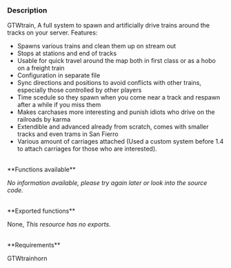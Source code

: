 ### Description
GTWtrain, A full system to spawn and artificially drive trains around the tracks on your server.
Features:
- Spawns various trains and clean them up on stream out<br>
- Stops at stations and end of tracks<br>
- Usable for quick travel around the map both in first class or as a hobo on a freight train<br>
- Configuration in separate file<br>
- Sync directions and positions to avoid conflicts with other trains, especially those controlled by other players<br>
- Time scedule so they spawn when you come near a track and respawn after a while if you miss them<br>
- Makes carchases more interesting and punish idiots who drive on the railroads by karma<br>
- Extendible and advanced already from scratch, comes with smaller tracks and even trams in San Fierro<br>
- Various amount of carriages attached (Used a custom system before 1.4 to attach carriages for those who are interested).

<br>
**Functions available**

_No information available, please try again later or look into the source code._

<br>
**Exported functions**

None, _This resource has no exports._


<br>
**Requirements**

GTWtrainhorn
